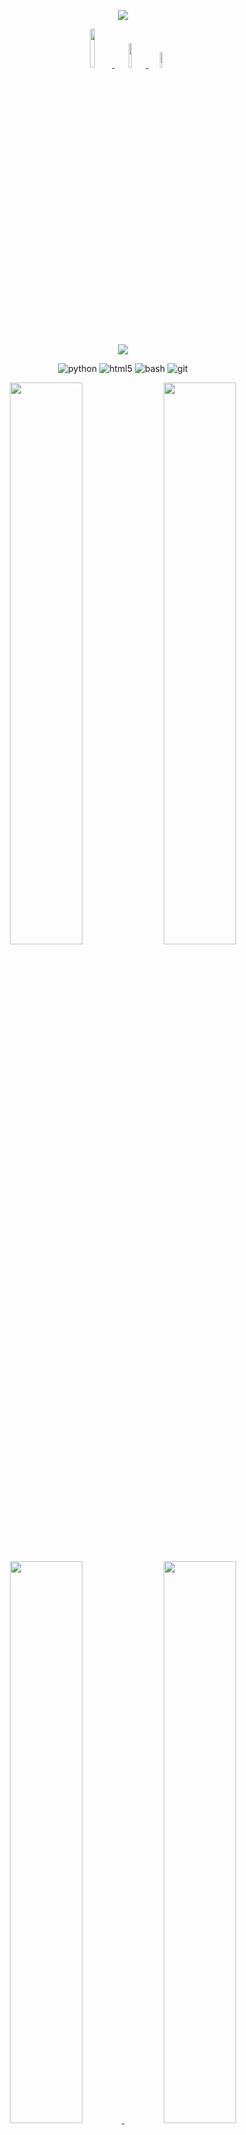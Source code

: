 
<p align="center">
  <img src="https://raw.githubusercontent.com/vandalsoul/vandalsoul/main/media/mee.gif" />
</p>


<p align="center">
  <a href="mailto:vandalsoul.github@protonmail.com">
    <img width="12.6%" src="https://img.shields.io/badge/protonmail-5956ba?style=for-the-badge&logo=protonmail&logoColor=b3b1f2" />
  </a>
  <a href="https://twitter.com/vandal_soul">
    <img width="10%" src="https://img.shields.io/badge/-twitter-1DA1F2?style=for-the-badge&logo=twitter&logoColor=ffffff" />
  </a>
  <a href="https://ko-fi.com/vandalsoul">
    <img width="8%" src='https://img.shields.io/badge/ko--fi-FF5E5B?style=for-the-badge&logo=ko-fi&logoColor=000000' />
  </a>
</p>

<p align="center">
  <img src="https://raw.githubusercontent.com/vandalsoul/vandalsoul/main/media/language-banner.png" />
</p>
<p align="center">
  <img src="https://img.shields.io/badge/python-3776AB?style=for-the-badge&logo=python&logoColor=8ccbff" alt="python" />
  <img src="https://img.shields.io/badge/html5-E34F26?style=for-the-badge&logo=html5&logoColor=ffad96" alt="html5" />
  <img src="https://img.shields.io/badge/bash-4EAA25?style=for-the-badge&logo=gnubash&logoColor=caffb3" alt="bash" />
  <img src="https://img.shields.io/badge/git-F05032?style=for-the-badge&logo=git&logoColor=ffbaad" alt="git" />
</p>

<p align="center">
  <img width="48%" src="https://github-readme-stats.vercel.app/api?username=vandalsoul&show_icons=true&theme=chartreuse-dark&hide_border=true" />
  <img width="48%" src="https://github-readme-streak-stats.herokuapp.com/?user=vandalsoul&theme=chartreuse-dark&hide_border=true" />
</p>

<p align="center">
  <a href="https://github.com/vandalsoul/dedsec-grub2-theme">
    <img width="48%" src="https://github-readme-stats.vercel.app/api/pin/?username=vandalsoul&repo=dedsec-grub2-theme&show_icons=true&theme=chartreuse-dark&hide_border=true" />
  </a>
  <a href="https://github.com/vandalsoul/darkmatter-grub2-theme">
    <img width="48%" src="https://github-readme-stats.vercel.app/api/pin/?username=vandalsoul&repo=darkmatter-grub2-theme&show_icons=true&theme=chartreuse-dark&hide_border=true" />
  </a>
  <a href="https://github.com/vandalsoul/grub-tweaks">
    <img width="48%" src="https://github-readme-stats.vercel.app/api/pin/?username=vandalsoul&repo=grub-tweaks&show_icons=true&theme=chartreuse-dark&hide_border=true" />
  </a>
</p>



